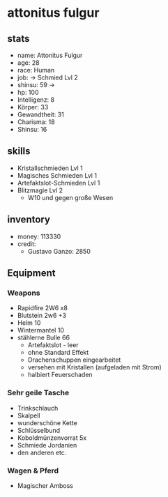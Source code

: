 # attonitus fulgur 

## stats
* name: Attonitus Fulgur
* age: 28
* race: Human
* job: -> Schmied Lvl 2
* shinsu: 59 -> 
* hp: 100
* Intelligenz: 8 
* Körper:      33
* Gewandtheit: 31
* Charisma:    18
* Shinsu:      16
 
## skills

* Kristallschmieden Lvl 1
* Magisches Schmieden Lvl 1
* Artefaktslot-Schmieden Lvl 1
* Blitzmagie Lvl 2
  * W10 und gegen große Wesen

## inventory
* money: 113330
* credit:
  * Gustavo Ganzo: 2850 

## Equipment

### Weapons

* Rapidfire                2W6 x8
* Blutstein                2w6 +3
* Helm                     10
* Wintermantel             10
* stählerne Bulle         66 
  * Artefaktslot - leer
  * ohne Standard Effekt
  * Drachenschuppen eingearbeitet
  * versehen mit Kristallen (aufgeladen mit Strom)
  * halbiert Feuerschaden

### Sehr geile Tasche

* Trinkschlauch
* Skalpell
* wunderschöne Kette
* Schlüsselbund
* Koboldmünzenvorrat 5x
* Schmiede Jordanien
* den anderen etc.

### Wagen & Pferd

* Magischer Amboss
